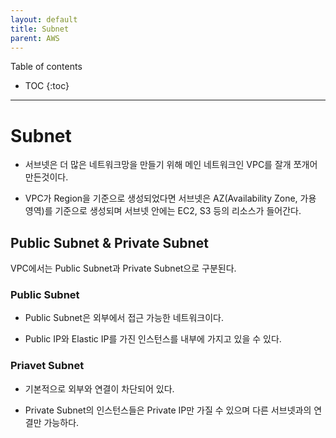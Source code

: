 ```yaml
---
layout: default
title: Subnet
parent: AWS
---
```


Table of contents

- TOC
{:toc}

---

# Subnet

- 서브넷은 더 많은 네트워크망을 만들기 위해 메인 네트워크인 VPC를 잘개 쪼개어 만든것이다.

- VPC가 Region을 기준으로 생성되었다면 서브넷은 AZ(Availability Zone, 가용 영역)를 기준으로 생성되며 서브넷 안에는 EC2, S3 등의 리소스가 들어간다.

## Public Subnet & Private Subnet

VPC에서는 Public Subnet과 Private Subnet으로 구분된다.

### Public Subnet

- Public Subnet은 외부에서 접근 가능한 네트워크이다.

- Public IP와 Elastic IP를 가진 인스턴스를 내부에 가지고 있을 수 있다.

### Priavet Subnet

- 기본적으로 외부와 연결이 차단되어 있다.

- Private Subnet의 인스턴스들은 Private IP만 가질 수 있으며 다른 서브넷과의 연결만 가능하다.